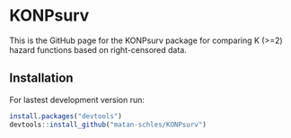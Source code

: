 # KONPsurv
This is the GitHub page for the KONPsurv package for comparing K (>=2) hazard functions based on right-censored data.

## Installation

For lastest development version run:

```r
install.packages("devtools")
devtools::install_github("matan-schles/KONPsurv")
```
